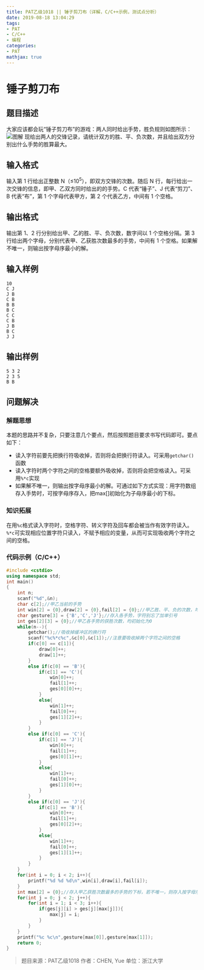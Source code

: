 ```yaml
---
title: PAT乙级1018 || 锤子剪刀布（详解，C/C++示例，测试点分析）
date: 2019-08-18 13:04:29
tags:
- PAT
- C/C++
- 编程
categories:
- PAT
mathjax: true
---
```


# **锤子剪刀布**
## **题目描述**
大家应该都会玩“锤子剪刀布”的游戏：两人同时给出手势，胜负规则如图所示：![图解](https://images.ptausercontent.com/724da598-b37f-4f1f-99b4-71459654ce3a.jpg)
现给出两人的交锋记录，请统计双方的胜、平、负次数，并且给出双方分别出什么手势的胜算最大。
## **输入格式**
输入第 1 行给出正整数 N（≤$10^5$），即双方交锋的次数。随后 N 行，每行给出一次交锋的信息，即甲、乙双方同时给出的的手势。C 代表“锤子”、J 代表“剪刀”、B 代表“布”，第 1 个字母代表甲方，第 2 个代表乙方，中间有 1 个空格。
## **输出格式**
输出第 1、2 行分别给出甲、乙的胜、平、负次数，数字间以 1 个空格分隔。第 3 行给出两个字母，分别代表甲、乙获胜次数最多的手势，中间有 1 个空格。如果解不唯一，则输出按字母序最小的解。
## **输入样例**
```null
10
C J
J B
C B
B B
B C
C C
C B
J B
B C
J J
```
## **输出样例**
```null
5 3 2
2 3 5
B B
```

## 问题解决
### 解题思想
本题的思路并不复杂，只要注意几个要点，然后按照题目要求书写代码即可。要点如下：
* 读入字符前要先把换行符吸收掉，否则将会把换行符读入。可采用`getchar()`函数
* 读入字符时两个字符之间的空格要额外吸收掉，否则将会把空格读入。可采用`%*c`实现
* 如果解不唯一，则输出按字母序最小的解。可通过如下方式实现：用字符数组存入手势时，可按字母序存入，把max[]初始化为子母序最小的下标。

### 知识拓展
在用`%c`格式读入字符时，空格字符、转义字符及回车都会被当作有效字符读入。`%*c`可实现相应位置字符只读入，不赋予相应的变量，从而可实现吸收两个字符之间的空格。

### 代码示例（C/C++）

```cpp
#include <cstdio>
using namespace std;
int main()
{
    int n;
    scanf("%d",&n);
    char c[2];//甲乙当前的手势
    int win[2] = {0},draw[2] = {0},fail[2] = {0};//甲乙胜、平、负的次数，均初始化为0
    char gesture[3] = {'B','C','J'};//存入各手势，字符别忘了加单引号
    int ges[2][3] = {0};//甲乙各手势的获胜次数，均初始化为0
    while(n--){
        getchar();//吸收掉缓冲区的换行符
        scanf("%c%*c%c",&c[0],&c[1]);//注意要吸收掉两个字符之间的空格
        if(c[0] == c[1]){
            draw[0]++;
            draw[1]++;
        }
        else if(c[0] == 'B'){
            if(c[1] == 'C'){
                win[0]++;
                fail[1]++;
                ges[0][0]++;
            }
            else{
                win[1]++;
                fail[0]++;
                ges[1][2]++;
            }
        }
        else if(c[0] == 'C'){
            if(c[1] == 'J'){
                win[0]++;
                fail[1]++;
                ges[0][1]++;
            }
            else{
                win[1]++;
                fail[0]++;
                ges[1][0]++;
            }
        }
        else if(c[0] == 'J'){
            if(c[1] == 'B'){
                win[0]++;
                fail[1]++;
                ges[0][2]++;
            }
            else{
                win[1]++;
                fail[0]++;
                ges[1][1]++;
            }
        }
    }
    for(int i = 0; i < 2; i++){
        printf("%d %d %d\n",win[i],draw[i],fail[i]);
    }
    int max[2] = {0};//存入甲乙获胜次数最多的手势的下标，若不唯一，则存入按字母序最小的
    for(int j = 0; j < 2; j++){
        for(int i = 1; i < 3; i++){
            if(ges[j][i] > ges[j][max[j]]){
                max[j] = i;
            }
        }
    }
    printf("%c %c\n",gesture[max[0]],gesture[max[1]]);
    return 0;
}
```

>题目来源：PAT乙级1018
>作者：CHEN, Yue
>单位：浙江大学